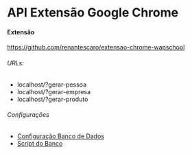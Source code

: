 # API Extensão Google Chrome

#### Extensão 
https://github.com/renantescaro/extensao-chrome-wapschool

###### URLs: 
- localhost/?gerar-pessoa
- localhost/?gerar-empresa
- localhost/?gerar-produto

###### Configurações
- [Configuração Banco de Dados](Configuracoes.php)
- [Script do Banco](tabelas.sql)
